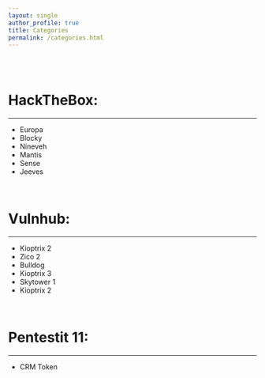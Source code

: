 ```yaml
---
layout: single
author_profile: true
title: Categories
permalink: /categories.html
---
```

<br>
<br>
<h1>HackTheBox:</h1>
<hr>
<ul>
  <li>Europa</li>
  <li>Blocky</li>
  <li>Nineveh</li>
  <li>Mantis</li>
  <li>Sense</li>
  <li>Jeeves</li>
</ul>

<br>

<h1>Vulnhub:</h1>
<hr>
<ul>
  <li>Kioptrix 2</li>
  <li>Zico 2</li>
  <li>Bulldog</li>
  <li>Kioptrix 3</li>
  <li>Skytower 1</li>
  <li>Kioptrix 2</li>
</ul>

<br>

<h1>Pentestit 11:</h1>
<hr>
<ul>
  <li>CRM Token</li>
</ul> 
